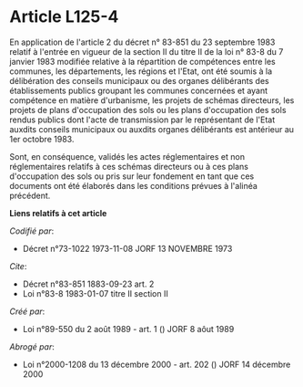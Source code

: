 # Article L125-4

En application de l'article 2 du décret n° 83-851 du 23 septembre 1983 relatif à l'entrée en vigueur de la section II du
titre II de la loi n° 83-8 du 7 janvier 1983 modifiée relative à la répartition de compétences entre les communes, les
départements, les régions et l'Etat, ont été soumis à la délibération des conseils municipaux ou des organes délibérants des
établissements publics groupant les communes concernées et ayant compétence en matière d'urbanisme, les projets de schémas
directeurs, les projets de plans d'occupation des sols ou les plans d'occupation des sols rendus publics dont l'acte de
transmission par le représentant de l'Etat auxdits conseils municipaux ou auxdits organes délibérants est antérieur au 1er
octobre 1983.

Sont, en conséquence, validés les actes réglementaires et non réglementaires relatifs à ces schémas directeurs ou à ces plans
d'occupation des sols ou pris sur leur fondement en tant que ces documents ont été élaborés dans les conditions prévues à
l'alinéa précédent.

**Liens relatifs à cet article**

_Codifié par_:

  - Décret n°73-1022 1973-11-08 JORF 13 NOVEMBRE 1973

_Cite_:

  - Décret n°83-851 1883-09-23 art. 2
  - Loi n°83-8 1983-01-07 titre II section II

_Créé par_:

  - Loi n°89-550 du 2 août 1989 - art. 1 () JORF 8 aôut 1989

_Abrogé par_:

  - Loi n°2000-1208 du 13 décembre 2000 - art. 202 () JORF 14 décembre 2000
